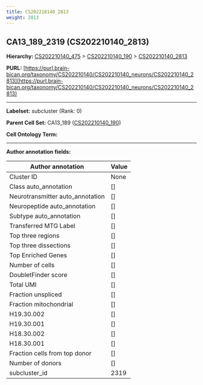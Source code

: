 ```yaml
---
title: CS202210140_2813
weight: 2813
---
```

## CA13_189_2319 (CS202210140_2813)
<b>Hierarchy: </b>
[CS202210140_475](../CS202210140_475) >
[CS202210140_190](../CS202210140_190) >
[CS202210140_2813](../CS202210140_2813)

**PURL:** [https://purl.brain-bican.org/taxonomy/CS202210140/CS202210140_neurons/CS202210140_2813](https://purl.brain-bican.org/taxonomy/CS202210140/CS202210140_neurons/CS202210140_2813)

---


**Labelset:** subcluster (Rank: 0)

**Parent Cell Set:** CA13_189 ([CS202210140_190](../CS202210140_190))



**Cell Ontology Term:** 

[MARKER GENES.]: #


---

[TRANSFERRED ANNOTATIONS.]: #


[AUTHOR ANNOTATION FIELDS.]: #


**Author annotation fields:**

| Author annotation | Value |
|-------------------|-------|
|Cluster ID|None|
|Class auto_annotation|[]|
|Neurotransmitter auto_annotation|[]|
|Neuropeptide auto_annotation|[]|
|Subtype auto_annotation|[]|
|Transferred MTG Label|[]|
|Top three regions|[]|
|Top three dissections|[]|
|Top Enriched Genes|[]|
|Number of cells|[]|
|DoubletFinder score|[]|
|Total UMI|[]|
|Fraction unspliced|[]|
|Fraction mitochondrial|[]|
|H19.30.002|[]|
|H19.30.001|[]|
|H18.30.002|[]|
|H18.30.001|[]|
|Fraction cells from top donor|[]|
|Number of donors|[]|
|subcluster_id|2319|
